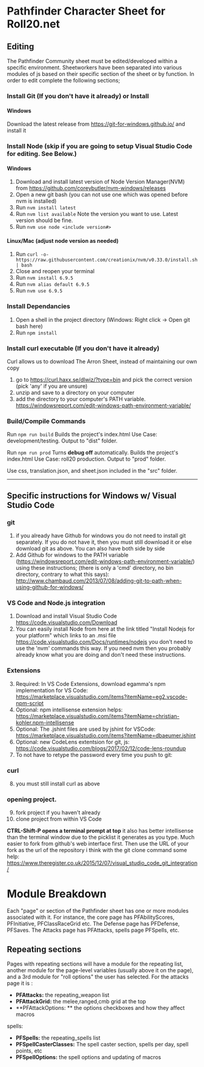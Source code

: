# Pathfinder Character Sheet for Roll20.net
## Editing
The Pathfinder Community sheet must be edited/developed within a specific environment. Sheetworkers have been separated into various modules of js based on their specific section of the sheet or by function. In order to edit complete the following sections;
### Install Git (If you don't have it already) or Install 
#### Windows
Download the latest release from https://git-for-windows.github.io/ and install it

### Install Node (skip if you are going to setup Visual Studio Code for editing. See Below.)
#### Windows
1. Download and install latest version of Node Version Manager(NVM) from https://github.com/coreybutler/nvm-windows/releases
2. Open a new git bash (you can not use one which was opened before nvm is installed)
3. Run `nvm install latest`
4. Run `nvm list available` Note the version you want to use. Latest version should be fine. 
4. Run `nvm use node <include version#>`

#### Linux/Mac (adjust node version as needed)
1. Run `curl -o- https://raw.githubusercontent.com/creationix/nvm/v0.33.0/install.sh | bash`
2. Close and reopen your terminal
3. Run `nvm install 6.9.5`
4. Run `nvm alias default 6.9.5`
5. Run `nvm use 6.9.5`

### Install Dependancies
1. Open a shell in the project directory (Windows: Right click -> Open git bash here)
2. Run `npm install`

### Install curl executable (If you don't have it already)
Curl allows us to download The Arron Sheet, instead of maintaining our own copy
1. go to https://curl.haxx.se/dlwiz/?type=bin and pick the correct version (pick 'any' if you are unsure)
2. unzip and save to a directory on your computer
3. add the directory to your computer's PATH variable. https://windowsreport.com/edit-windows-path-environment-variable/

### Build/Compile Commands
Run `npm run build` Builds the project's index.html Use Case: development/testing. Output to "dist" folder.

Run `npm run prod` Turns **debug off** automatically. Builds the project's index.html Use Case: roll20 production. Output to "prod" folder.

Use css, translation.json, and sheet.json included in the "src" folder.

------
## Specific instructions for Windows w/ Visual Studio Code
### git 
1. if you already have Github for windows you do not need to install git separately. If you do not have it, then you must still download it or else download git as above. You can also have both side by side
2. Add Github for windows to the PATH variable (https://windowsreport.com/edit-windows-path-environment-variable/) using these instructions;
(there is only a 'cmd' directory, no bin directory, contrary to what this says): http://www.chambaud.com/2013/07/08/adding-git-to-path-when-using-github-for-windows/

### VS Code and Node.js integration
1. Download and install Visual Studio Code https://code.visualstudio.com/Download
2. You can easily install Node from here at the link titled "Install Nodejs for your platform" which links to an .msi file  https://code.visualstudio.com/Docs/runtimes/nodejs you don't need to use the 'nvm' commands this way. If you need nvm then you probably already know what you are doing and don't need these instructions.

### Extensions
3. Required: In VS Code Extensions, download egamma's npm implementation for VS Code: https://marketplace.visualstudio.com/items?itemName=eg2.vscode-npm-script
4. Optional: npm intellisense extension helps: https://marketplace.visualstudio.com/items?itemName=christian-kohler.npm-intellisense
5. Optional: The .jshint files are used by jshint for VSCode: https://marketplace.visualstudio.com/items?itemName=dbaeumer.jshint
6. Optional: new CodeLens extentsion for git, js: https://code.visualstudio.com/blogs/2017/02/12/code-lens-roundup
7. To not have to retype the password every time you push to git: 

### curl
8. you must still install curl as above

### opening project.
9. fork project if you haven't already
10. clone project from within VS Code

**CTRL-Shift-P opens a terminal prompt at top** it also has better intellisense than the terminal window due to the picklist it generates as you type.
Much easier to fork from github's web interface first.
Then use the URL of your fork as the url of the repository i think with the git clone command
some help: https://www.theregister.co.uk/2015/12/07/visual_studio_code_git_integration/

# Module Breakdown
Each "page" or section of the Pathfinder sheet has one or more modules associated with it. For instance, the core page has PFAbilityScores, PFInitiative, PFClassRaceGrid etc. The Defense page has PFDefense, PFSaves. The Attacks page has PFAttacks, spells page PFSpells, etc.

## Repeating sections
Pages with repeating sections will have a module for the repeating list, another module for the page-level variables (usually above it on the page), and a 3rd module for "roll options" the user has selected. For the attacks page it is :
* **PFAttacks:** the repeating_weapon list
* **PFAttackGrid:** the melee,ranged,cmb grid at the top
* **PFAttackOptions: ** the options checkboxes and how they affect macros

spells:
* **PFSpells:** the repeating_spells list
* **PFSpellCasterClasses:** The spell caster section, spells per day, spell points, etc
* **PFSpellOptions:** the spell options and updating of macros

